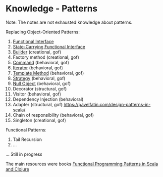 Knowledge - Patterns
====================

Note: The notes are not exhausted knowledge about patterns.

Replacing Object-Oriented Patterns:
1) [Functional Interface](https://github.com/OndrejKucera/knowledge_patterns/blob/master/Functional_Interface.md)
2) [State-Carrying Functional Interface](https://github.com/OndrejKucera/knowledge_patterns/blob/master/State-Carrying_Functional_Interface.md)
3) [Builder](https://github.com/OndrejKucera/knowledge_patterns/blob/master/Builder.md) (creational, gof)
4) Factory method (creational, gof)
5) [Command](https://github.com/OndrejKucera/knowledge_patterns/blob/master/Command.md) (behavioral, gof)
6) [Iterator](https://github.com/OndrejKucera/knowledge_patterns/blob/master/Iterator.md) (behavioral, gof)
7) [Template Method](https://github.com/OndrejKucera/knowledge_patterns/blob/master/Template_Method.md) (behavioral, gof)
8) [Strategy](https://github.com/OndrejKucera/knowledge_patterns/blob/master/Strategy.md) (behavioral, gof)
9) [Null Object](https://github.com/OndrejKucera/knowledge_patterns/blob/master/Null_Object.md) (behavioral, gof)
10) Decorator (structural, gof)
11) Visitor (behavioral, gof)
12) Dependency Injection (behavioral)
13) Adapter (structural, gof) https://pavelfatin.com/design-patterns-in-scala/
14) Chain of responsibility (behavioral, gof)
15) Singleton (creational, gof)

Functional Patterns:
1) Tail Recursion
2) ...

... Still in progress

The main resources were books [Functional Programming Patterns in Scala and Clojure](https://www.goodreads.com/book/show/17610214-functional-programming-patterns-in-scala-and-clojure)

